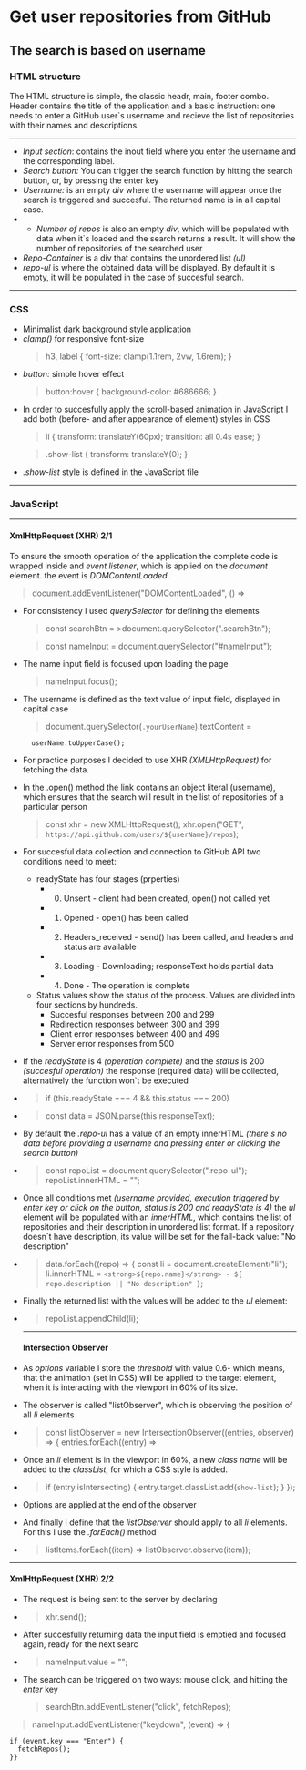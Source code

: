 # Get user repositories from GitHub

## The search is based on username

### HTML structure

The HTML structure is simple, the classic headr, main, footer combo.
Header contains the title of the application and a basic instruction: one needs to enter a GitHub user`s username and recieve the list of repositories with their names and descriptions.

---

- _Input section_: contains the inout field where you enter the username and the corresponding label.
- _Search button:_ You can trigger the search function by hitting the search button, or, by pressing the enter key
- _Username:_ is an empty _div_ where the username will appear once the search is triggered and succesful. The returned name is in all capital case.
- - _Number of repos_ is also an empty _div_, which will be populated with data when it`s loaded and the search returns a result. It will show the number of repositories of the searched user
- _Repo-Container_ is a div that contains the unordered list _(ul)_
- _repo-ul_ is where the obtained data will be displayed. By default it is empty, it will be populated in the case of succesful search.

---

### CSS

- Minimalist dark background style application
- _clamp()_ for responsive font-size
  > h3,
  > label {
  > font-size: clamp(1.1rem, 2vw, 1.6rem);
  > }
- _button:_ simple hover effect
  > button:hover {
  > background-color: #686666;
  > }

* In order to succesfully apply the scroll-based animation in JavaScript I add both (before- and after appearance of element) styles in CSS

  > li {
  > transform: translateY(60px);
  > transition: all 0.4s ease;
  > }

  > .show-list {
  > transform: translateY(0);
  > }

* _.show-list_ style is defined in the JavaScript file

---

### JavaScript

---

#### XmlHttpRequest (XHR) 2/1

To ensure the smooth operation of the application the complete code is wrapped inside and _event listener_, which is applied on the _document_ element. the event is _DOMContentLoaded_.

> document.addEventListener("DOMContentLoaded", () =>

- For consistency I used _querySelector_ for defining the elements

  > const searchBtn = >document.querySelector(".searchBtn");

  > const nameInput = document.querySelector("#nameInput");

* The name input field is focused upon loading the page
  > nameInput.focus();
* The username is defined as the text value of input field, displayed in capital case

  > document.querySelector(`.yourUserName`).textContent =

        userName.toUpperCase();

* For practice purposes I decided to use XHR _(XMLHttpRequest)_ for fetching the data.
* In the .open() method the link contains an object literal (username), which ensures that the search will result in the list of repositories of a particular person

  > const xhr = new XMLHttpRequest();
  > xhr.open("GET", `https://api.github.com/users/${userName}/repos`);

* For succesful data collection and connection to GitHub API two conditions need to meet:
  - readyState has four stages (prperties)
    - 0. Unsent - client had been created, open() not called yet
    - 1. Opened - open() has been called
    - 2. Headers_received - send() has been called, and headers and status are available
    - 3. Loading - Downloading; responseText holds partial data
    - 4. Done - The operation is complete
  - Status values show the status of the process. Values are divided into four sections by hundreds.
    - Succesful responses between 200 and 299
    - Redirection responses between 300 and 399
    - Client error responses between 400 and 499
    - Server error responses from 500
* If the _readyState_ is 4 _(operation complete)_ and the _status_ is 200 _(succesful operation)_ the response (required data) will be collected, alternatively the function won`t be executed
* > if (this.readyState === 4 && this.status === 200)

* > const data = JSON.parse(this.responseText);

* By default the _.repo-ul_ has a value of an empty innerHTML _(there`s no data before providing a username and pressing enter or clicking the search button)_
* > const repoList = document.querySelector(".repo-ul");
        repoList.innerHTML = "";
* Once all conditions met _(username provided, execution triggered by enter key or click on the button, status is 200 and readyState is 4)_ the _ul_ element will be populated with an _innerHTML_, which contains the list of repositories and their description in unordered list format. If a repository doesn`t have description, its value will be set for the fall-back value: "No description"
* > data.forEach((repo) => {
         const li = document.createElement("li");
         li.innerHTML = `<strong>${repo.name}</strong> - ${
           repo.description || "No description"
         }`;
* Finally the returned list with the values will be added to the _ul_ element:
* > repoList.appendChild(li);
  ---
  #### Intersection Observer
* As _options_ variable I store the _threshold_ with value 0.6- which means, that the animation (set in CSS) will be applied to the target element, when it is interacting with the viewport in 60% of its size.
* The observer is called "listObserver", which is observing the position of all _li_ elements
* > const listObserver = new IntersectionObserver((entries, observer) => {
          entries.forEach((entry) =>
* Once an _li_ element is in the viewport in 60%, a new _class name_ will be added to the _classList_, for which a CSS style is added.
* > if (entry.isIntersecting) {
              entry.target.classList.add(`show-list`);
            }
          });
* Options are applied at the end of the observer
* And finally I define that the _listObserver_ should apply to all _li_ elements. For this I use the _.forEach()_ method
* > listItems.forEach((item) => listObserver.observe(item));

---

#### XmlHttpRequest (XHR) 2/2

- The request is being sent to the server by declaring
- > xhr.send();
- After succesfully returning data the input field is emptied and focused again, ready for the next searc
- > nameInput.value = "";
- The search can be triggered on two ways: mouse click, and hitting the _enter_ key
  > searchBtn.addEventListener("click", fetchRepos);

> nameInput.addEventListener("keydown", (event) => {

    if (event.key === "Enter") {
      fetchRepos();
    }}
